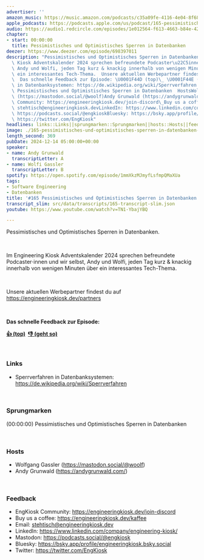 ```yaml
---
advertiser: ''
amazon_music: https://music.amazon.com/podcasts/c35a09fe-4116-4e04-8f68-77d61b112e46/episodes/da854ba1-0c7c-49cb-bc01-2efd2d34d200/engineering-kiosk-165-pessimistisches-und-optimistisches-sperren-in-datenbanken-eine-geschichte
apple_podcasts: https://podcasts.apple.com/us/podcast/165-pessimistisches-und-optimistisches-sperren-in-datenbanken/id1603082924?i=1000680334013&uo=4
audio: https://audio1.redcircle.com/episodes/1e012564-f613-4663-b84e-425e5c599c02/stream.mp3
chapter:
- start: 00:00:00
  title: Pessimistisches und Optimistisches Sperren in Datenbanken
deezer: https://www.deezer.com/episode/698397011
description: "Pessimistisches und Optimistisches Sperren in Datenbanken.  Im Engineering\
  \ Kiosk Adventskalender 2024 sprechen befreundete Podcaster\u22C5innen und wir selbst,\
  \ Andy und Wolfi, jeden Tag kurz & knackig innerhalb von wenigen Minuten \xFCber\
  \ ein interessantes Tech-Thema.  Unsere aktuellen Werbepartner findest du auf https://engineeringkiosk.dev/partners\
  \  Das schnelle Feedback zur Episode: \U0001F44D (top)\_ \U0001F44E (geht so)  LinksSperrverfahren\
  \ in Datenbanksystemen: https://de.wikipedia.org/wiki/Sperrverfahren Sprungmarken(00:00:00)\
  \ Pessimistisches und Optimistisches Sperren in Datenbanken  HostsWolfgang Gassler\
  \ (https://mastodon.social/@woolf)Andy Grunwald (https://andygrunwald.com/) FeedbackEngKiosk\
  \ Community: https://engineeringkiosk.dev/join-discord\_Buy us a coffee: https://engineeringkiosk.dev/kaffeeEmail:\
  \ stehtisch@engineeringkiosk.devLinkedIn: https://www.linkedin.com/company/engineering-kiosk/Mastodon:\
  \ https://podcasts.social/@engkioskBluesky: https://bsky.app/profile/engineeringkiosk.bsky.socialTwitter:\
  \ https://twitter.com/EngKiosk"
headlines: links::Links||sprungmarken::Sprungmarken||hosts::Hosts||feedback::Feedback
image: ./165-pessimistisches-und-optimistisches-sperren-in-datenbanken-eine-geschichte.jpg
length_second: 369
pubDate: 2024-12-14 05:00:00+00:00
speaker:
- name: Andy Grunwald
  transcriptLetter: A
- name: Wolfi Gassler
  transcriptLetter: B
spotify: https://open.spotify.com/episode/1mmXkzMJmyfLsfmpQMaXUa
tags:
- Software Engineering
- Datenbanken
title: '#165 Pessimistisches und Optimistisches Sperren in Datenbanken: Eine Geschichte'
transcript_slim: src/data/transcripts/165-transcript-slim.json
youtube: https://www.youtube.com/watch?v=TN1-YbajYBQ

---
```

<p><span>Pessimistisches und Optimistisches Sperren in Datenbanken.</span></p><p><br></p><p><span>Im Engineering Kiosk Adventskalender 2024 sprechen befreundete Podcaster⋅innen und wir selbst, Andy und Wolfi, jeden Tag kurz &amp; knackig innerhalb von wenigen Minuten über ein interessantes Tech-Thema.</span></p><p><br></p><p><span>Unsere aktuellen Werbepartner findest du auf </span><a href="https://engineeringkiosk.dev/partners">https://engineeringkiosk.dev/partners</a></p><p><br></p><p><strong>Das schnelle Feedback zur Episode:</strong></p><p><a href="https://api.openpodcast.dev/feedback/167/upvote" rel="nofollow"><strong>👍 (top)</strong></a><strong>  </strong><a href="https://api.openpodcast.dev/feedback/167/downvote" rel="nofollow"><strong>👎 (geht so)</strong></a></p><p><br></p><h3 id="links">Links</h3><ul><li><span>Sperrverfahren in Datenbanksystemen: </span><a href="https://de.wikipedia.org/wiki/Sperrverfahren" rel="nofollow">https://de.wikipedia.org/wiki/Sperrverfahren</a></li></ul><p><br></p><h3 id="sprungmarken">Sprungmarken</h3><p><span>(00:00:00) Pessimistisches und Optimistisches Sperren in Datenbanken</span></p><p><br></p><h3 id="hosts">Hosts</h3><ul><li><span>Wolfgang Gassler (</span><a href="https://mastodon.social/@woolf" rel="nofollow">https://mastodon.social/@woolf</a><span>)</span></li><li><span>Andy Grunwald (</span><a href="https://andygrunwald.com/" rel="nofollow">https://andygrunwald.com/</a><span>)</span></li></ul><p><br></p><h3 id="feedback">Feedback</h3><ul><li><span>EngKiosk Community: </span><a href="https://engineeringkiosk.dev/join-discord">https://engineeringkiosk.dev/join-discord</a><span> </span></li><li><span>Buy us a coffee: </span><a href="https://engineeringkiosk.dev/kaffee">https://engineeringkiosk.dev/kaffee</a></li><li><span>Email: </span><a href="mailto:stehtisch@engineeringkiosk.dev" rel="nofollow">stehtisch@engineeringkiosk.dev</a></li><li><span>LinkedIn: </span><a href="https://www.linkedin.com/company/engineering-kiosk/" rel="nofollow">https://www.linkedin.com/company/engineering-kiosk/</a></li><li><span>Mastodon: </span><a href="https://podcasts.social/@engkiosk" rel="nofollow">https://podcasts.social/@engkiosk</a></li><li><span>Bluesky: </span><a href="https://bsky.app/profile/engineeringkiosk.bsky.social" rel="nofollow">https://bsky.app/profile/engineeringkiosk.bsky.social</a></li><li><span>Twitter: </span><a href="https://twitter.com/EngKiosk" rel="nofollow">https://twitter.com/EngKiosk</a></li></ul>